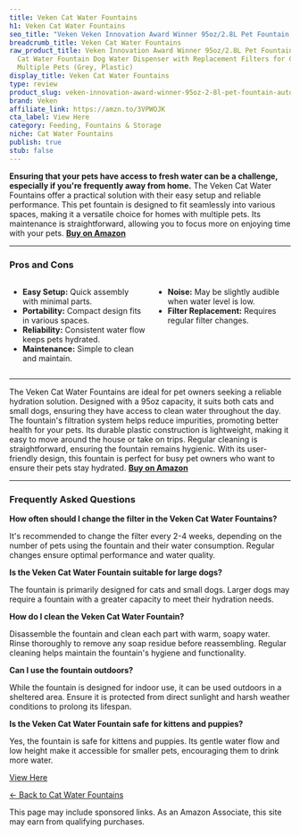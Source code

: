 ```yaml
---
title: Veken Cat Water Fountains
h1: Veken Cat Water Fountains
seo_title: "Veken Veken Innovation Award Winner 95oz/2.8L Pet Fountain,\u2026"
breadcrumb_title: Veken Cat Water Fountains
raw_product_title: Veken Innovation Award Winner 95oz/2.8L Pet Fountain, Automatic
  Cat Water Fountain Dog Water Dispenser with Replacement Filters for Cats, Dogs,
  Multiple Pets (Grey, Plastic)
display_title: Veken Cat Water Fountains
type: review
product_slug: veken-innovation-award-winner-95oz-2-8l-pet-fountain-automatic-cat-wate-32a6a500
brand: Veken
affiliate_link: https://amzn.to/3VPWOJK
cta_label: View Here
category: Feeding, Fountains & Storage
niche: Cat Water Fountains
publish: true
stub: false
---
```


<div id="intro" class="full-width">
  <p><strong>Ensuring that your pets have access to fresh water can be a challenge, especially if you're frequently away from home.</strong> The Veken Cat Water Fountains offer a practical solution with their easy setup and reliable performance. This pet fountain is designed to fit seamlessly into various spaces, making it a versatile choice for homes with multiple pets. Its maintenance is straightforward, allowing you to focus more on enjoying time with your pets. <a href="https://amzn.to/3VPWOJK" rel="nofollow sponsored noopener" target="_blank"><strong>Buy on Amazon</strong></a></p>
</div>

<hr />
<h3 id="pros-cons">Pros and Cons</h3>
<div class="pc-grid" style="display:grid;grid-template-columns:1fr 1fr;gap:16px;">
  <ul>
    <li><strong>Easy Setup:</strong> Quick assembly with minimal parts.</li>
    <li><strong>Portability:</strong> Compact design fits in various spaces.</li>
    <li><strong>Reliability:</strong> Consistent water flow keeps pets hydrated.</li>
    <li><strong>Maintenance:</strong> Simple to clean and maintain.</li>
  </ul>
  <ul>
    <li><strong>Noise:</strong> May be slightly audible when water level is low.</li>
    <li><strong>Filter Replacement:</strong> Requires regular filter changes.</li>
  </ul>
</div>
<hr />

<div class="full-width">
  <p>The Veken Cat Water Fountains are ideal for pet owners seeking a reliable hydration solution. Designed with a 95oz capacity, it suits both cats and small dogs, ensuring they have access to clean water throughout the day. The fountain's filtration system helps reduce impurities, promoting better health for your pets. Its durable plastic construction is lightweight, making it easy to move around the house or take on trips. Regular cleaning is straightforward, ensuring the fountain remains hygienic. With its user-friendly design, this fountain is perfect for busy pet owners who want to ensure their pets stay hydrated. <a href="https://amzn.to/3VPWOJK" rel="nofollow sponsored noopener" target="_blank"><strong>Buy on Amazon</strong></a></p>
</div>

<hr />
<h3 id="faqs">Frequently Asked Questions</h3>

<p><strong>How often should I change the filter in the Veken Cat Water Fountains?</strong></p>
<p>It's recommended to change the filter every 2-4 weeks, depending on the number of pets using the fountain and their water consumption. Regular changes ensure optimal performance and water quality.</p>

<p><strong>Is the Veken Cat Water Fountain suitable for large dogs?</strong></p>
<p>The fountain is primarily designed for cats and small dogs. Larger dogs may require a fountain with a greater capacity to meet their hydration needs.</p>

<p><strong>How do I clean the Veken Cat Water Fountain?</strong></p>
<p>Disassemble the fountain and clean each part with warm, soapy water. Rinse thoroughly to remove any soap residue before reassembling. Regular cleaning helps maintain the fountain's hygiene and functionality.</p>

<p><strong>Can I use the fountain outdoors?</strong></p>
<p>While the fountain is designed for indoor use, it can be used outdoors in a sheltered area. Ensure it is protected from direct sunlight and harsh weather conditions to prolong its lifespan.</p>

<p><strong>Is the Veken Cat Water Fountain safe for kittens and puppies?</strong></p>
<p>Yes, the fountain is safe for kittens and puppies. Its gentle water flow and low height make it accessible for smaller pets, encouraging them to drink more water.</p>
<p><a class="btn" href="https://amzn.to/3VPWOJK" target="_blank" rel="nofollow sponsored noopener">View Here</a></p>
<p><a href="/roundups/feeding-fountains-storage/cat-water-fountains/">← Back to Cat Water Fountains</a></p>
<aside class="disclosure">This page may include sponsored links. As an Amazon Associate, this site may earn from qualifying purchases.</aside>
